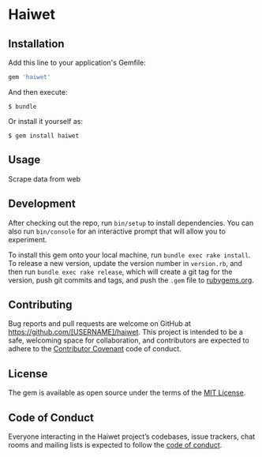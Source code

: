 # Haiwet


## Installation

Add this line to your application's Gemfile:

```ruby
gem 'haiwet'
```

And then execute:

    $ bundle

Or install it yourself as:

    $ gem install haiwet

## Usage

Scrape data from web

## Development

After checking out the repo, run `bin/setup` to install dependencies. You can also run `bin/console` for an interactive prompt that will allow you to experiment.

To install this gem onto your local machine, run `bundle exec rake install`. To release a new version, update the version number in `version.rb`, and then run `bundle exec rake release`, which will create a git tag for the version, push git commits and tags, and push the `.gem` file to [rubygems.org](https://rubygems.org).

## Contributing

Bug reports and pull requests are welcome on GitHub at https://github.com/[USERNAME]/haiwet. This project is intended to be a safe, welcoming space for collaboration, and contributors are expected to adhere to the [Contributor Covenant](http://contributor-covenant.org) code of conduct.

## License

The gem is available as open source under the terms of the [MIT License](https://opensource.org/licenses/MIT).

## Code of Conduct

Everyone interacting in the Haiwet project’s codebases, issue trackers, chat rooms and mailing lists is expected to follow the [code of conduct](https://github.com/[USERNAME]/haiwet/blob/master/CODE_OF_CONDUCT.md).

